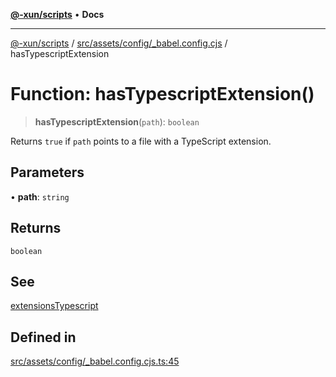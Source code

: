 [**@-xun/scripts**](../../../../../README.md) • **Docs**

***

[@-xun/scripts](../../../../../README.md) / [src/assets/config/\_babel.config.cjs](../README.md) / hasTypescriptExtension

# Function: hasTypescriptExtension()

> **hasTypescriptExtension**(`path`): `boolean`

Returns `true` if `path` points to a file with a TypeScript extension.

## Parameters

• **path**: `string`

## Returns

`boolean`

## See

[extensionsTypescript](../variables/extensionsTypescript.md)

## Defined in

[src/assets/config/\_babel.config.cjs.ts:45](https://github.com/Xunnamius/xscripts/blob/59530a02df766279a72886cbc0ab5e0790db98cc/src/assets/config/_babel.config.cjs.ts#L45)
